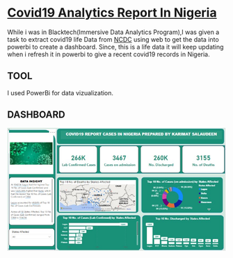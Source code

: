# [Covid19 Analytics Report In Nigeria](https://kareemat7.github.io/COVID-19/)

While i was in Blacktech(Immersive Data Analytics Program),I was given a task to extract covid19 life Data from [NCDC](http://covid19.ncdc.gov.ng) using web to get the data into powerbi to create a dashboard. Since, this is a life data it will keep updating when i refresh it in powerbi to give a recent covid19 records in Nigeria.

## **TOOL**
I used PowerBi for data vizualization.

## **DASHBOARD**
![](https://github.com/Kareemat7/COVID-19/blob/main/Data%20Analysis%20Sample%20Images/COVID19.jpg)

